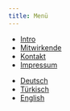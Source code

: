 ```yaml
---
title: Menü
---
```


<p>
    <nav class="main-menu">
        <ul>
            <li><a href="/de/intro/">Intro</a></li>
            <li><a href="/de/contributors/">Mitwirkende</a></li>
            <li><a href="/de/contact/">Kontakt</a></li>
            <li><a href="/de/impressum/">Impressum</a></li>
        </ul>
    </nav>
</p>

<p>
    <nav class="lang-menu">
        <ul>
            <li><a href="/de/spots/01/">Deutsch</a></li>
            <li><a href="/en/spots/01/">Türkisch</a></li>
            <li><a href="/tr/spots/01/">English</a></li>
        </ul>
    </nav>
</p>